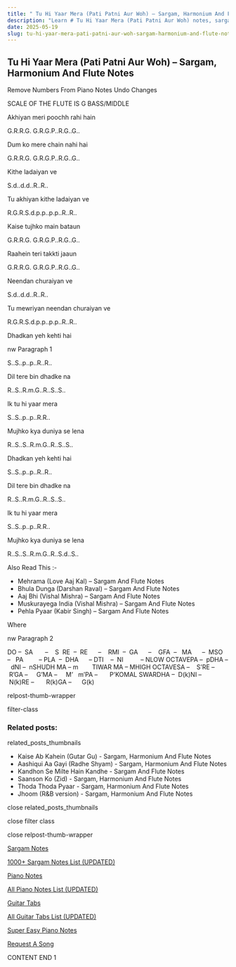 ```yaml
---
title: " Tu Hi Yaar Mera (Pati Patni Aur Woh) – Sargam, Harmonium And Flute Notes"
description: "Learn # Tu Hi Yaar Mera (Pati Patni Aur Woh) notes, sargam, harmonium notations and flute notes. Easy step-by-step tutorial for beginners."
date: 2025-05-19
slug: tu-hi-yaar-mera-pati-patni-aur-woh-sargam-harmonium-and-flute-notes
---
```


## Tu Hi Yaar Mera (Pati Patni Aur Woh) – Sargam, Harmonium And Flute Notes

Remove Numbers From Piano Notes
Undo Changes

SCALE OF THE FLUTE IS G BASS/MIDDLE

Akhiyan meri poochh rahi hain

G.R.R.G. G.R.G.P..R.G..G..

Dum ko mere chain nahi hai

G.R.R.G. G.R.G.P..R.G..G..

Kithe ladaiyan ve

S.d..d.d..R..R..

Tu akhiyan kithe ladaiyan ve

R.G.R.S.d.p.p..p.p..R..R..

Kaise tujhko main bataun

G.R.R.G. G.R.G.P..R.G..G..

Raahein teri takkti jaaun

G.R.R.G. G.R.G.P..R.G..G..

Neendan churaiyan ve

S.d..d.d..R..R..

Tu mewriyan neendan churaiyan ve

R.G.R.S.d.p.p..p.p..R..R..

Dhadkan yeh kehti hai

nw Paragraph 1

S..S..p..p..R..R..

Dil tere bin dhadke na

R..S..R.m.G..R..S..S..

Ik tu hi yaar mera

S..S..p..p..R.R..

Mujhko kya duniya se lena

R..S..S..R.m.G..R..S..S..

Dhadkan yeh kehti hai

S..S..p..p..R..R..

Dil tere bin dhadke na

R..S..R.m.G..R..S..S..

Ik tu hi yaar mera

S..S..p..p..R.R..

Mujhko kya duniya se lena

R..S..S..R.m.G..R..S.d..S..

Also Read This :-

- Mehrama (Love Aaj Kal) – Sargam And Flute Notes
- Bhula Dunga (Darshan Raval) – Sargam And Flute Notes
- Aaj Bhi (Vishal Mishra) – Sargam And Flute Notes
- Muskurayega India (Vishal Mishra) – Sargam And Flute Notes
- Pehla Pyaar (Kabir Singh) – Sargam And Flute Notes

Where

nw Paragraph 2

DO –  SA       –    S  RE  –  RE      –    RMI  –  GA      –    GFA  –   MA      –  MSO  –   PA         – PLA  –  DHA      – DTI    –  NI          – NLOW OCTAVEPA –  pDHA –  dNI –  nSHUDH MA – m        TIWAR MA – MHIGH OCTAVESA –    S’RE –     R’GA –     G’MA –     M’   m’PA –       P’KOMAL SWARDHA –  D(k)NI –       N(k)RE –       R(k)GA –      G(k)

relpost-thumb-wrapper

filter-class

### Related posts:

related_posts_thumbnails

- Kaise Ab Kahein (Gutar Gu) - Sargam, Harmonium And Flute Notes
- Aashiqui Aa Gayi (Radhe Shyam) - Sargam, Harmonium And Flute Notes
- Kandhon Se Milte Hain Kandhe - Sargam And Flute Notes
- Saanson Ko (Zid) - Sargam, Harmonium And Flute Notes
- Thoda Thoda Pyaar - Sargam, Harmonium And Flute Notes
- Jhoom (R&B version) - Sargam, Harmonium And Flute Notes

close related_posts_thumbnails

close filter class

close relpost-thumb-wrapper

[Sargam Notes](/sargam-notes.html)

[1000+ Sargam Notes List (UPDATED)](/all-songs-list-sargam-notes.html)

[Piano Notes](/piano-notes.html)

[All Piano Notes List (UPDATED)](/all-songs-list-piano-notes.html)

[Guitar Tabs](/guitar-tabs.html)

[All Guitar Tabs List (UPDATED)](/all-songs-list-guitar-tabs.html)

[Super Easy Piano Notes](https://studywall.in/)

[Request A Song](/request-a-song.html)

CONTENT END 1
